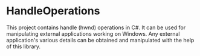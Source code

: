 # HandleOperations
This project contains handle (hwnd) operations in C#. It can be used for manipulating external applications working on Windows. 
Any external application's various details can be obtained and manipulated with the help of this library.



